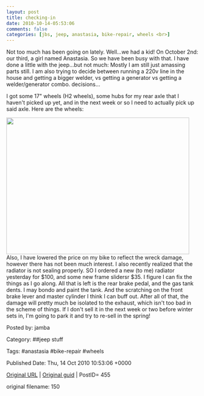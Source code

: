 ```yaml
---
layout: post
title: checking-in
date: 2010-10-14-05:53:06
comments: false
categories: [jbs, jeep, anastasia, bike-repair, wheels <br>]
---
```


Not too much has been going on lately.  Well...we had a kid! On October 2nd: our third, a girl named Anastasia.  So we have been busy with that.  I have done a little with the jeep...but not much: Mostly I am still just amassing parts still.  I am also trying to decide between running a 220v line in the house and getting a bigger welder, vs getting a generator vs getting a welder/generator combo.  decisions...

 I got some 17" wheels (H2 wheels), some hubs for my rear axle that I haven't picked up yet, and in the next week or so I need to actually pick up said axle.  Here are the wheels:

 <img class="alignnone" title="h2 wheels" src="http://lh6.ggpht.com/_d4xnJM_h7n4/TLBiDj-PoOI/AAAAAAAAAYc/9V66gyN6Vqo/s800/IMG_20101008_165711.jpg" alt="" width="480" height="359" />
Also, I have lowered the price on my bike to reflect the wreck damage, however there has not been much interest.  I also recently realized that the radiator is not sealing properly.  SO I ordered a new (to me) radiator yesterday for $100, and some new frame slidersr $35. I figure I can fix the things as I go along.  All that is left is the rear brake pedal, and the gas tank dents.  I may bondo and paint the tank.  And the scratching on the front brake lever and master cylinder I think I can buff out.  After all of that, the damage will pretty much be isolated to the exhaust, which isn't too bad in the scheme of things.  If I don't sell it in the next week or two before winter sets in, I'm going to park it and try to re-sell in the spring!

 

Posted by: jamba

Category: ##jeep stuff 

Tags:  #anastasia #bike-repair #wheels 


Published Date: Thu, 14 Oct 2010 10:53:06 +0000 

<a href="http://factorq.net/2010/10/14/checking-in/">Original URL</a> | <a href="http://factorq.net/?p=455">Original guid</a> | PostID= 455

 original filename: 150